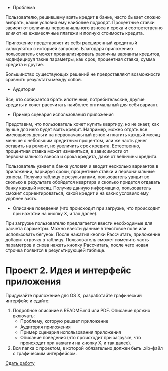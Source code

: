 * Проблема

Пользователю, решившему взять кредит в банке, часто бывает сложно выбрать, какие условия ему наиболее подходят. Процентные ставки зависят от величины первоначального взноса и срока и соответственно влияют на ежемесячные платежи и полную стоимость кредита.

Приложение представляет из себя расширенный кредитный калькулятор с историей запросов. Благодаря приложению пользователь сможет проанализировать различны варианты кредитов, модифицируя такие параметры, как срок, процентная ставка, сумма кредита и другие.

Большинство существующих решений не предоставляют возможности сравнить результаты между собой.


* Аудитория

Все, кто собирается брать ипотечные, потребительские, другие кредиты и хочет рассчитать наиболее оптимальный для себя вариант.


* Пример сценария использования приложения

Представим, что пользователь хочет купить квартиру, но не знает, как лучше для него будет взять кредит. Например, можно отдать все имеющиеся деньги на первоначальный взнос и платить каждый месяц меньше с небольшим кредитным процентом, или же часть денег оставить на ремонт, но увеличить срок кредита. Естественно, процентная ставка может изменяться, в зависимости от первоначального взноса и срока кредита, даже от величины кредита.

Пользователь узнает в банке условия и вводит несколько вариантов в приложении, варьируя сроки, процентные ставки и первоначальные взносы. Получив таблицу с результатами, пользователь увидит во сколько в результате обойдется квартира и сколько придется отдавать банку каждый месяц. Получив данную информацию, пользователь сможет сориентироваться, какой кредит и на каких условиях ему удобнее взять.

* Описание поведения (что происходит при загрузке, что происходит при нажатии на кнопку Х, и так далее).

При загрузке пользователю предлагается ввести необходимые для расчета параметры. Можно  ввести данные в текстовое поле или использовать бегунок. После нажатия кнопки Рассчитать, приложение добавит строчку в таблицу. Пользователь сможет изменить часть параметров и снова нажать кнопку Рассчитать, после чего новая строчка появится в результирующей таблице. 



Проект 2. Идея и интерфейс приложения
=============

Придумайте приложение для OS X, разработайте графический интерфейс и сдайте:

1. Подробное описание в README.md или PDF. Описание должно включать:
	* Проблему, которую решает приложение
	* Аудитория приложения
	* Пример сценария использования приложения
	* Описание поведения (что происходит при загрузке, что происходит при нажатии на кнопку Х, и так далее).
2. Вся папка с проектом, в которой обязательно должен быть .xib-файл с графическим интерфейсом.

[Сдать работу](https://u.hexlet.org/courses/4/assignments/6)


